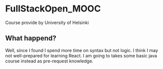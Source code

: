 # FullStackOpen_MOOC
Course provide by University of Helsinki

## What happend?
Well, since I found I spend more time on syntax but not logic. I think I may not well-prepared for learning React. I am going to takes some basic java course instead
as pre-request knowledge.

